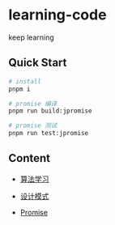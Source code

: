 # learning-code

keep learning

## Quick Start

```sh
# install
pnpm i

# promise 编译
pnpm run build:jpromise

# promise 测试
pnpm run test:jpromise
```

## Content

- [算法学习](./Algo/README.md)

- [设计模式](./Design-pattern/README.md)

- [Promise](./Promise/README.md)

